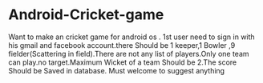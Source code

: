 # Android-Cricket-game
Want to make an cricket game for android os .
1st user need to sign in with his gmail and facebook account.there Should be 1 keeper,1 Bowler ,9 fielder(Scattering in field).There are not any list of players.Only one team can play.no target.Maximum Wicket of a team Should be 2.The score Should be Saved in database.
Must welcome to suggest anything
